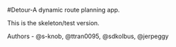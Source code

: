 #Detour-A dynamic route planning app.

This is the skeleton/test version.

Authors - @s-knob, @ttran0095, @sdkolbus, @jerpeggy
